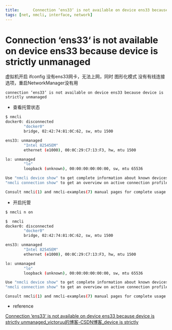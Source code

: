 ```yaml
---
title:      Connection ‘ens33‘ is not available on device ens33 because device is strictly unmanaged
tags: [net, nmcli, interface, network]
---
```


# Connection ‘ens33‘ is not available on device ens33 because device is strictly unmanaged

虚拟机开启 ifconfig 没有ens33网卡，无法上网，同时 图形化模式 没有有线连接选项，重启NetworkManager没有用

```
connection ‘ens33‘ is not available on device ens33 because device is strictly unmanaged
```

- 查看托管状态

```sh
$ nmcli
docker0: disconnected
        "docker0"
        bridge, 02:42:74:81:0C:62, sw, mtu 1500

ens33: unmanaged
        "Intel 82545EM"
        ethernet (e1000), 00:0C:29:C7:13:F3, hw, mtu 1500

lo: unmanaged
        "lo"
        loopback (unknown), 00:00:00:00:00:00, sw, mtu 65536

Use "nmcli device show" to get complete information about known devices and
"nmcli connection show" to get an overview on active connection profiles.

Consult nmcli(1) and nmcli-examples(7) manual pages for complete usage details.
```

- 开启托管

```sh
$ nmcli n on
```

```sh
$  nmcli
docker0: disconnected
        "docker0"
        bridge, 02:42:74:81:0C:62, sw, mtu 1500

ens33: unmanaged
        "Intel 82545EM"
        ethernet (e1000), 00:0C:29:C7:13:F3, hw, mtu 1500

lo: unmanaged
        "lo"
        loopback (unknown), 00:00:00:00:00:00, sw, mtu 65536

Use "nmcli device show" to get complete information about known devices and
"nmcli connection show" to get an overview on active connection profiles.

Consult nmcli(1) and nmcli-examples(7) manual pages for complete usage details.
```


- reference

[Connection ‘ens33‘ is not available on device ens33 because device is strictly unmanaged_victoruu的博客-CSDN博客_device is strictly](https://blog.csdn.net/vic_qxz/article/details/118863137)
